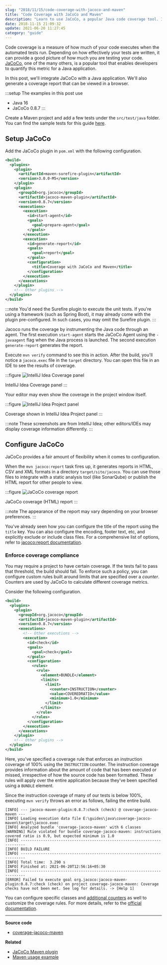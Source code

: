 ```yaml
---
slug: "2018/11/15/code-coverage-with-jacoco-and-maven"
title: "Code Coverage with JaCoCo and Maven"
description: "Learn to use JaCoCo, a popular Java code coverage tool. Integrate it with Maven to generate a coverage report, and measure how much code is executed during automated tests."
date: 2018-11-15 21:09:32
update: 2021-06-20 11:27:45
category: "guide"
---
```


Code coverage is a measure of how much of your code executes when the automated tests run. Depending on how effectively your tests are written, it can provide a good picture of how much you are testing your code. [JaCoCo](https://www.jacoco.org/jacoco/), one of the many others, is a popular tool that enables developers to quantify this metric for a Java application. 

In this post, we'll integrate JaCoCo with a Java application. We'll also generate a coverage report that can be viewed in a browser.

:::setup
The examples in this post use

- Java 16
- JaCoCo 0.8.7
:::

Create a Maven project and add a few tests under the `src/test/java` folder. You can find the sample tests for this guide [here](https://github.com/Microflash/java-guides/tree/main/coverage-jacoco-maven/src/test/java/dev/mflash/guides/java/coverage/jacoco/).

## Setup JaCoCo

Add the JaCoCo plugin in `pom.xml` with the following configuration.

```xml
<build>
  <plugins>
    <plugin>
      <artifactId>maven-surefire-plugin</artifactId>
      <version>3.0.0-M5</version>
    </plugin>
    <plugin>
      <groupId>org.jacoco</groupId>
      <artifactId>jacoco-maven-plugin</artifactId>
      <version>0.8.7</version>
      <executions>
        <execution>
          <id>start-agent</id>
          <goals>
            <goal>prepare-agent</goal>
          </goals>
        </execution>
        <execution>
          <id>generate-report</id>
          <goals>
            <goal>report</goal>
          </goals>
          <configuration>
            <title>Coverage with JaCoCo and Maven</title>
          </configuration>
        </execution>
      </executions>
    </plugin>
    <!-- Other plugins -->
  </plugins>
</build>
```

:::note
You'd need the Surefire plugin to execute the unit tests. If you're using a framework (such as Spring Boot), it may already come with the plugin pre-configured. In such cases, you may omit the Surefire plugin.
:::

Jacoco runs the coverage by instrumenting the Java code through an agent. The first execution `start-agent` starts the JaCoCo Agent using the `-javaagent` flag when the Java process is launched. The second execution `generate-report` generates the report.

Execute `mvn verify` command to see this in action. After the build, you'll notice a `jacoco.exec` file in the `target` directory. You can open this file in an IDE to see the results of coverage.

:::figure
![IntelliJ Idea Coverage panel](/images/post/2018/2018-11-15-21-09-32-code-coverage-with-jacoco-and-maven-01.png)

IntelliJ Idea Coverage panel
:::

Your editor may even show the coverage in the project window itself.

:::figure
![IntelliJ Idea Project panel](/images/post/2018/2018-11-15-21-09-32-code-coverage-with-jacoco-and-maven-02.png)

Coverage shown in IntelliJ Idea Project panel
:::

:::note
These screenshots are from IntelliJ Idea; other editors/IDEs may display coverage information differently.
:::

## Configure JaCoCo

JaCoCo provides a fair amount of flexibility when it comes to configuration. 

When the `mvn jacoco:report` task fires up, it generates reports in HTML, CSV and XML formats in a directory `target/site/jacoco`. You can use those files to integrate with a static analysis tool (like SonarQube) or publish the HTML report for other people to view.

:::figure
![JaCoCo coverage report](/images/post/2018/2018-11-15-21-09-32-code-coverage-with-jacoco-and-maven-03.png)

JaCoCo coverage (HTML) report
:::

:::note
The appearance of the report may vary depending on your browser preferences.
:::

You've already seen how you can configure the title of the report using the `title` key. You can also configure the encoding, footer text, etc, and explicitly exclude or include class files. For a comprehensive list of options, refer to [jacoco\:report documentation](https://www.jacoco.org/jacoco/trunk/doc/report-mojo.html).

### Enforce coverage compliance

You may require a project to have certain coverage. If the tests fail to pass that threshold, the build should fail. To enforce such a policy, you can configure custom rules built around limits that are specified over a *counter*. Counters are used by JaCoCo to calculate different coverage metrics.

Consider the following configuration.

```xml {15-26}
<build>
  <plugins>
    <plugin>
      <groupId>org.jacoco</groupId>
      <artifactId>jacoco-maven-plugin</artifactId>
      <version>0.8.7</version>
      <executions>
        <!-- Other executions -->
        <execution>
          <id>check</id>
          <goals>
            <goal>check</goal>
          </goals>
          <configuration>
            <rules>
              <rule>
                <element>BUNDLE</element>
                <limits>
                  <limit>
                    <counter>INSTRUCTION</counter>
                    <value>COVEREDRATIO</value>
                    <minimum>1.0</minimum>
                  </limit>
                </limits>
              </rule>
            </rules>
          </configuration>
        </execution>
      </executions>
    </plugin>
    <!-- Other plugins -->
  </plugins>
</build>
```

Here, you've specified a coverage rule that enforces an instruction coverage of 100% using the `INSTRUCTION` counter. The instruction coverage provides information about the amount of code that has been executed or missed, irrespective of how the source code has been formatted. These rules will apply over the entire application because they've been specified using a `BUNDLE` element.

Since the instruction coverage of many of our tests is below 100%, executing `mvn verify` throws an error as follows, failing the entire build.

```log
[INFO] --- jacoco-maven-plugin:0.8.7:check (check) @ coverage-jacoco-maven ---
[INFO] Loading execution data file E:\guides\java\coverage-jacoco-maven\target\jacoco.exec
[INFO] Analyzed bundle 'coverage-jacoco-maven' with 6 classes
[WARNING] Rule violated for bundle coverage-jacoco-maven: instructions covered ratio is 0.9, but expected minimum is 1.0
[INFO] ------------------------------------------------------------------------
[INFO] BUILD FAILURE
[INFO] ------------------------------------------------------------------------
[INFO] Total time:  3.290 s
[INFO] Finished at: 2021-06-20T12:56:16+05:30
[INFO] ------------------------------------------------------------------------
[ERROR] Failed to execute goal org.jacoco:jacoco-maven-plugin:0.8.7:check (check) on project coverage-jacoco-maven: Coverage checks have not been met. See log for details. -> [Help 1]
```

You can configure specific classes and [additional counters](https://www.jacoco.org/jacoco/trunk/doc/counters.html) as well to customize the coverage rules. For more details, refer to the [official documentation](https://www.jacoco.org/jacoco/trunk/doc/index.html).

---

**Source code**

- [coverage-jacoco-maven](https://github.com/Microflash/guides/tree/main/java/coverage-jacoco-maven)

**Related**

- [JaCoCo Maven plugin](https://www.eclemma.org/jacoco/trunk/doc/maven.html)
- [Maven usage example](https://www.eclemma.org/jacoco/trunk/doc/examples/build/pom.xml)
